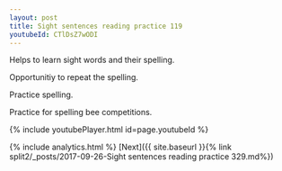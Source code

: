 ```yaml
---
layout: post
title: Sight sentences reading practice 119
youtubeId: CTlDsZ7wODI
---
```

 
 
Helps to learn sight words and their spelling.

Opportunitiy to repeat the spelling. 

Practice spelling. 
 
Practice for spelling bee competitions. 
 
{% include youtubePlayer.html id=page.youtubeId %}
 
 
{% include analytics.html %} 
[Next]({{ site.baseurl }}{% link  split2/_posts/2017-09-26-Sight sentences reading practice 329.md%})
 
